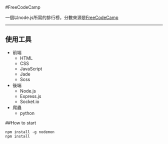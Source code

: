 #FreeCodeCamp

一個以node.js所寫的排行榜，分數來源是<a href="https://www.freecodecamp.com" target="_blank">FreeCodeCamp</a>

---

## 使用工具
* 前端
  * HTML
  * CSS
  * JavaScript
  * Jade
  * Scss
* 後端
  * Node.js 
  * Express.js
  * Socket.io
* 爬蟲
  * python

##How to start
```
npm install -g nodemon
npm install
```
